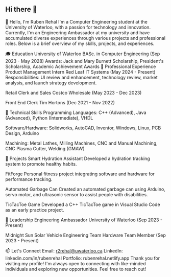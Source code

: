 ## Hi there 👋

👋 Hello, I'm Ruben Rehal
I'm a Computer Engineering student at the University of Waterloo, with a passion for technology and innovation. Currently, I'm an Engineering Ambassador at my university and have accumulated diverse experiences through various projects and professional roles. Below is a brief overview of my skills, projects, and experiences.

🎓 Education
University of Waterloo
BASc. in Computer Engineering (Sep 2023 - May 2028)
Awards: Jack and Mary Burnett Scholarship, President's Scholarship, Academic Achievement Awards
💼 Professional Experience
Product Management Intern
Red Leaf IT Systems (May 2024 - Present)
Responsibilities: UI review and enhancement, technology review, market analysis, and launch strategy development.

Retail Clerk and Sales
Costco Wholesale (May 2023 - Dec 2023)

Front End Clerk
Tim Hortons (Dec 2021 - Nov 2022)

🔧 Technical Skills
Programming Languages:
C++ (Advanced), Java (Advanced), Python (Intermediate), VHDL

Software/Hardware:
Solidworks, AutoCAD, Inventor, Windows, Linux, PCB Design, Arduino

Machining:
Metal Lathes, Milling Machines, CNC and Manual Machining, CNC Plasma Cutter, Welding (GMAW)

🚀 Projects
Smart Hydration Assistant
Developed a hydration tracking system to promote healthy habits.

FitForge
Personal fitness project integrating software and hardware for performance tracking.

Automated Garbage Can
Created an automated garbage can using Arduino, servo motor, and ultrasonic sensor to assist people with disabilities.

TicTacToe Game
Developed a C++ TicTacToe game in Visual Studio Code as an early practice project.

🌟 Leadership
Engineering Ambassador
University of Waterloo (Sep 2023 - Present)

Midnight Sun Solar Vehicle Engineering Team
Hardware Team Member (Sep 2023 - Present)

📫 Let's Connect
Email: r2rehal@uwaterloo.ca
LinkedIn: linkedin.com/in/rubenrehal
Portfolio: rubenrehal.netlify.app
Thank you for visiting my profile! I'm always open to connecting with like-minded individuals and exploring new opportunities. Feel free to reach out!
